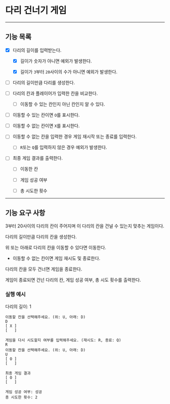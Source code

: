 # 다리 건너기 게임

---
## 기능 목록
- [x] 다리의 길이를 입력받는다.
  - [x] 길이가 숫자가 아니면 예외가 발생한다.
  - [x] 길이가 `3`부터 `20`사이의 수가 아니면 예외가 발생한다.


- [ ] 다리의 길이만큼 다리를 생성한다.


- [ ] 다리의 칸과 플레이어가 입력한 칸을 비교한다.
  - [ ] 이동할 수 있는 칸인지 아닌 칸인지 알 수 있다.


- [ ] 이동할 수 있는 칸이면 `O`를 표시한다.
- [ ] 이동할 수 없는 칸이면 `X`를 표시한다.


- [ ] 이동할 수 없는 칸을 입력한 경우 게임 재시작 또는 종료를 입력한다.
  - [ ] `R`또는 `Q`를 입력하지 않은 경우 예외가 발생한다.


- [ ] 최종 게임 결과를 출력한다.
  - [ ] 이동한 칸
  - [ ] 게임 성공 여부
  - [ ] 총 시도한 횟수


---
## 기능 요구 사항

3부터 20사이의 다리의 칸이 주어지며 이 다리의 칸을 건널 수 있는지 맞추는 게임이다.

다리의 길이만큼 다리의 칸을 생성한다.

위 또는 아래로 다리의 칸을 이동할 수 있다면 이동한다.
- 이동할 수 없는 칸이면 게임 재시도 및 종료한다.

다리의 칸을 모두 건너면 게임을 종료한다.

게임이 종료되면 건넌 다리의 칸, 게임 성공 여부, 총 시도 횟수를 출력한다.

### 실행 예시

다리의 길이: 1

```
이동할 칸을 선택해주세요. (위: U, 아래: D)
D
[ X ]
[   ]

게임을 다시 시도할지 여부를 입력해주세요. (재시도: R, 종료: Q)
R
이동할 칸을 선택해주세요. (위: U, 아래: D)
U
[ O ]
[   ]

최종 게임 결과
[ O ]
[   ]

게임 성공 여부: 성공
총 시도한 횟수: 2
```